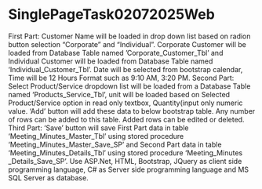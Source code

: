 # SinglePageTask02072025Web
First Part: 
Customer Name will be loaded in drop down list based on radion button selection “Corporate” and “Individual”. Corporate Customer will be loaded from Database Table 
named ’Corporate_Customer_Tbl’ and Individual Customer will be loaded from Database Table named ‘Individual_Customer_Tbl’. Date will be selected from bootstrap 
calendar, Time will be 12 Hours Format such as 9:10 AM, 3:20 PM. 
Second Part: 
Select Product/Service dropdown list will be loaded from a Database Table named ‘Products_Service_Tbl’, unit will be loaded based on Selected Product/Service option in 
read only textbox, Quantity(input only numeric value. ‘Add’ button will add these data to below bootstrap table. Any number of rows can be added to this table. Added 
rows can be edited or deleted. 
Third Part: 
‘Save’ button will save First Part data in table ‘Meeting_Minutes_Master_Tbl’ using stored procedure ‘Meeting_Minutes_Master_Save_SP’ and Second Part data in table 
‘Meeting_Minutes_Details_Tbl’ using stored procedure ‘Meeting_Minutes _Details_Save_SP’. 
Use ASP.Net, HTML, Bootstrap, JQuery as client side programming language, C# as Server side programming language and MS SQL Server as database.
